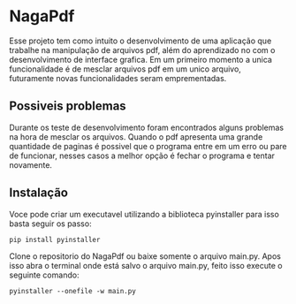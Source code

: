 # NagaPdf

Esse projeto tem como intuito o desenvolvimento de uma aplicação que trabalhe na manipulação de arquivos pdf, além do aprendizado no com o desenvolvimento de interface grafica. Em um primeiro momento a unica funcionalidade é de mesclar arquivos pdf em um unico arquivo, futuramente novas funcionalidades seram emprementadas.

## Possiveis problemas
Durante os teste de desenvolvimento foram encontrados alguns problemas na hora de mesclar os arquivos. Quando o pdf apresenta uma grande quantidade de paginas é possivel que o programa entre em um erro ou pare de funcionar, nesses casos a melhor opção é fechar o programa e tentar novamente.

## Instalação
Voce pode criar um executavel utilizando a biblioteca pyinstaller para isso basta seguir os passo:

~~~
pip install pyinstaller
~~~

Clone o repositorio do NagaPdf ou baixe somente o arquivo main.py. Apos isso abra o terminal onde está salvo o arquivo main.py, feito isso execute o seguinte comando:

~~~
pyinstaller --onefile -w main.py
~~~